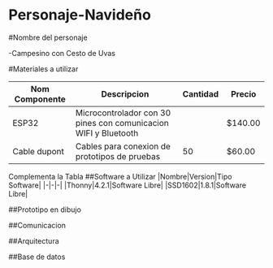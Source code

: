 # Personaje-Navideño


#Nombre del personaje 

-Campesino con Cesto de Uvas 

#Materiales a utilizar

|Nom Componente | Descripcion | Cantidad| Precio|
|-|-|-|-|
|ESP32|Microcontrolador con 30 pines con comunicacion WIFI y Bluetooth||$140.00|
|Cable dupont|Cables para conexion de prototipos de pruebas|50|$60.00|



Complementa la Tabla
##Software a Utilizar
|Nombre|Version|Tipo Software|
|-|-|-|
|Thonny|4.2.1|Software Libre|
|SSD1602|1.8.1|Software Libre|

##Prototipo en dibujo


##Comunicacion


##Arquitectura 


##Base de datos

